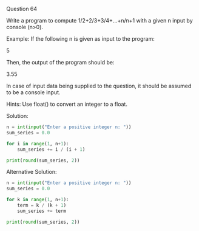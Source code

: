 Question 64

Write a program to compute 1/2+2/3+3/4+...+n/n+1 with a given n input by console (n>0).

Example: If the following n is given as input to the program:

5

Then, the output of the program should be:

3.55

In case of input data being supplied to the question, it should be assumed to be a console input.

Hints: Use float() to convert an integer to a float.

Solution:

```python
n = int(input("Enter a positive integer n: "))
sum_series = 0.0

for i in range(1, n+1):
    sum_series += i / (i + 1)

print(round(sum_series, 2))
```

Alternative Solution:

```python
n = int(input("Enter a positive integer n: "))
sum_series = 0.0

for k in range(1, n+1):
    term = k / (k + 1)
    sum_series += term

print(round(sum_series, 2))
```
